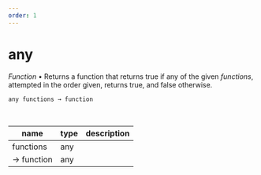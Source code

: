 ```yaml
---
order: 1
---
```

# any

_Function_ &bull; Returns a function that returns true if any of the given _functions_, attempted in the order given, returns true, and false otherwise.

<pre><code>any functions &rarr; function</code></pre>
<br>

| name | type | description |
|------|------|-------------|
|functions|any||
|&rarr; function|any||



